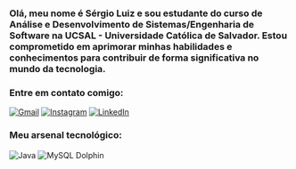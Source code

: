 ### Olá, meu nome é Sérgio Luiz e sou estudante do curso de Análise e Desenvolvimento de Sistemas/Engenharia de Software na UCSAL - Universidade Católica de Salvador. Estou comprometido em aprimorar minhas habilidades e conhecimentos para contribuir de forma significativa no mundo da tecnologia.

### Entre em contato comigo:
[![Gmail](https://img.shields.io/badge/Gmail-D14836?style=for-the-badge&logo=gmail&logoColor=white)](https://mail.google.com/mail/u/0/?tab=rm&ogbl#inbox)
[![Instagram](https://img.shields.io/badge/Instagram-E4405F?style=for-the-badge&logo=instagram&logoColor=white)](https://www.instagram.com/serjo.__/)
[![LinkedIn](https://img.shields.io/badge/LinkedIn-0077B5?style=for-the-badge&logo=linkedin&logoColor=white)](https://www.linkedin.com/in/sergio-luiz-02a314287/)
### Meu arsenal tecnológico:
<div style="display:inline_block">
    <img align="center" alt="Java" src="https://img.icons8.com/color/96/000000/java-coffee-cup-logo--v1.png"/>
    <img align="center" alt="MySQL Dolphin" src="https://img.icons8.com/ios-filled/100/000000/dolphin.png"/>
</div>





